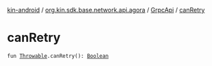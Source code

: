 [kin-android](../../index.md) / [org.kin.sdk.base.network.api.agora](../index.md) / [GrpcApi](index.md) / [canRetry](./can-retry.md)

# canRetry

`fun `[`Throwable`](https://kotlinlang.org/api/latest/jvm/stdlib/kotlin/-throwable/index.html)`.canRetry(): `[`Boolean`](https://kotlinlang.org/api/latest/jvm/stdlib/kotlin/-boolean/index.html)
